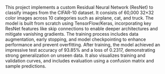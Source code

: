 This project implements a custom Residual Neural Network (ResNet) to classify images from the CIFAR-10 dataset. 
It consists of 60,000 32×32 color images across 10 categories such as airplane, cat, and truck. 
The model is built from scratch using TensorFlow/Keras, incorporating key ResNet features like skip connections to enable deeper architectures and mitigate vanishing gradients.
The training process includes data augmentation, early stopping, and model checkpointing to enhance performance and prevent overfitting. 
After training, the model achieved an impressive test accuracy of 93.85% and a loss of 0.2317, demonstrating strong generalization on unseen data.
It also visualizes training and validation curves, and includes evaluation using a confusion matrix and sample predictions.
